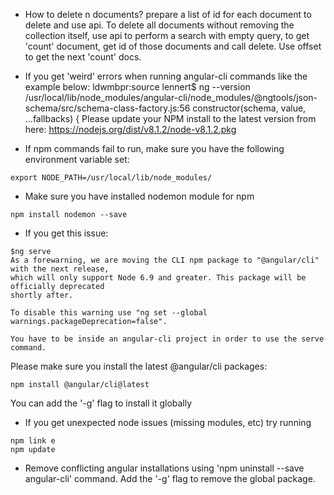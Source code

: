 * How to delete n documents?
 prepare a list of id for each document to delete and use api. To delete all documents without removing the collection itself,  use api to perform a search with empty query, to get 'count' document, get id of those documents and call delete. Use offset to get the next 'count' docs.

* If you get 'weird' errors when running angular-cli commands like the example below:
ldwmbpr:source lennert$ ng --version
/usr/local/lib/node_modules/angular-cli/node_modules/@ngtools/json-schema/src/schema-class-factory.js:56
    constructor(schema, value, ...fallbacks) {
Please update your NPM install to the latest version from here:
https://nodejs.org/dist/v8.1.2/node-v8.1.2.pkg

* If npm commands fail to run, make sure you have the following environment variable set:
```
export NODE_PATH=/usr/local/lib/node_modules/
```

* Make sure you have installed nodemon module for npm
```
npm install nodemon --save
```

* If you get this issue:
```
$ng serve
As a forewarning, we are moving the CLI npm package to "@angular/cli" with the next release,
which will only support Node 6.9 and greater. This package will be officially deprecated
shortly after.

To disable this warning use "ng set --global warnings.packageDeprecation=false".

You have to be inside an angular-cli project in order to use the serve command.
```
Please make sure you install the latest @angular/cli packages:
```
npm install @angular/cli@latest
```
You can add the '-g' flag to install it globally

* If you get unexpected node issues (missing modules, etc) try running
```
npm link e
npm update
```

* Remove conflicting angular installations using 'npm uninstall --save angular-cli' command. Add the '-g' flag to remove the global package.
